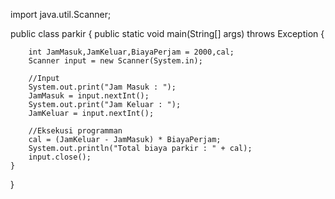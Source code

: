 import java.util.Scanner;

public class parkir {
    public static void main(String[] args) throws Exception {

        int JamMasuk,JamKeluar,BiayaPerjam = 2000,cal;
        Scanner input = new Scanner(System.in);

        //Input
        System.out.print("Jam Masuk : ");
        JamMasuk = input.nextInt();
        System.out.print("Jam Keluar : ");
        JamKeluar = input.nextInt();

        //Eksekusi programman
        cal = (JamKeluar - JamMasuk) * BiayaPerjam;
        System.out.println("Total biaya parkir : " + cal);
        input.close();
    } 
}
